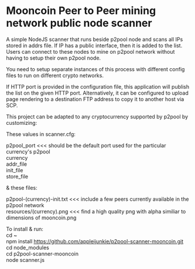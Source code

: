 Mooncoin Peer to Peer mining network public node scanner
===============================================

A simple NodeJS scanner that runs beside p2pool node and scans all IPs stored in addrs file. If IP has a public interface, then it is added to the list.  Users can connect to these nodes to mine on p2pool network without having to setup their own p2pool node.

You need to setup separate instances of this process with different config files to run on different crypto networks.

If HTTP port is provided in the configuration file, this application will publish the list on the given HTTP port.  Alternatively, it can be configured to upload page rendering to a destination FTP address to copy it to another host via SCP.

This project can be adapted to any cryptocurrency supported by p2pool by customizing:

These values in scanner.cfg:

p2pool_port <<< should be the default port used for the particular currency's p2pool
<br />currency
<br />addr_file
<br />init_file
<br />store_file

& these files:

p2pool-(currency)-init.txt <<< include a few peers currently available in the p2pool network
<br />resources/(currency).png <<< find a high quality png with alpha similiar to dimensions of mooncoin.png

To install & run:
<br />cd ~
<br />npm install https://github.com/appleijunkie/p2pool-scanner-mooncoin.git
<br />cd node_modules
<br />cd p2pool-scanner-mooncoin
<br />node scanner.js
